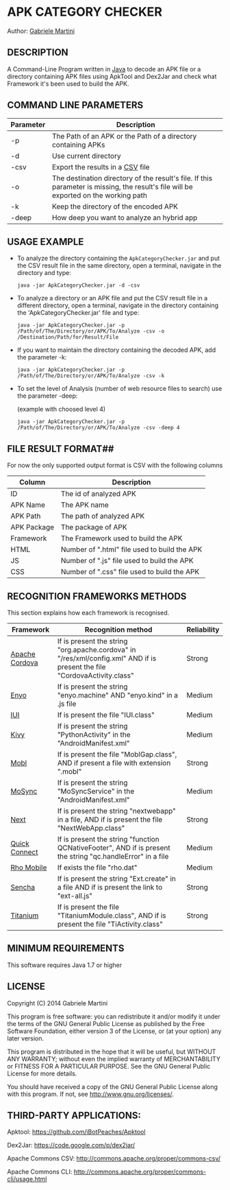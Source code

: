 # APK CATEGORY CHECKER #

Author: [Gabriele Martini](https://github.com/GabMar)

## DESCRIPTION ##

A Command-Line Program written in [Java](http://en.wikipedia.org/wiki/Java_%28programming_language%29) to decode an APK file or a directory containing APK files using ApkTool and Dex2Jar and check what Framework it's been used to build the APK.

## COMMAND LINE PARAMETERS ##

Parameter | Description
----------|------------
-p | The Path of an APK or the Path of a directory containing APKs
-d | Use current directory
-csv | Export the results in a [CSV](http://it.wikipedia.org/wiki/Comma-separated_values) file
-o | The destination directory of the result's file. If this parameter is missing, the result's file will be exported on the working path
-k | Keep the directory of the encoded APK 
-deep | How deep you want to analyze an hybrid app

## USAGE EXAMPLE ##

* To analyze the directory containing the `ApkCategoryChecker.jar` and put the CSV result file in the same directory, open a terminal, navigate in the directory and type:

	`java -jar ApkCategoryChecker.jar -d -csv`

* To analyze a directory or an APK file and put the CSV result file in a different directory, open a terminal, navigate in the directory containing the 'ApkCategoryChecker.jar' file and type:

	`java -jar ApkCategoryChecker.jar -p /Path/of/The/Directory/or/APK/To/Analyze -csv -o /Destination/Path/for/Result/File`

* If you want to maintain the directory containing the decoded APK, add the parameter -k:

	`java -jar ApkCategoryChecker.jar -p /Path/of/The/Directory/or/APK/To/Analyze -csv -k`

* To set the level of Analysis (number of web resource files to search) use the parameter -deep:

	(example with choosed level 4)
	
	`java -jar ApkCategoryChecker.jar -p /Path/of/The/Directory/or/APK/To/Analyze -csv -deep 4`

## FILE RESULT FORMAT##

For now the only supported output format is CSV with the following columns

Column | Description
----------|------------
ID | The id of analyzed APK
APK Name | The APK name
APK Path | The path of analyzed APK
APK Package | The package of APK
Framework | The Framework used to build the APK
HTML | Number of ".html" file used to build the APK
JS | Number of ".js" file used to build the APK
CSS | Number of ".css" file used to build the APK

## RECOGNITION FRAMEWORKS METHODS ##

This section explains how each framework is recognised.

Framework | Recognition method | Reliability
----------|----------|----------
[Apache Cordova](http://cordova.apache.org/) | If is present the string "org.apache.cordova" in "/res/xml/config.xml" AND if is present the file "CordovaActivity.class" | Strong
[Enyo](http://enyojs.com/) | If is present the string "enyo.machine" AND "enyo.kind" in a .js file | Medium
[IUI](http://www.iui-js.org/) | If is present the file "IUI.class" | Medium
[Kivy](http://kivy.org/) | If is present the string "PythonActivity" in the "AndroidManifest.xml" | Medium
[Mobl](http://www.mobl-lang.org/) | If is present the file "MoblGap.class", AND if present a file with extension ".mobl" | Strong
[MoSync](http://www.mosync.com/) | If is present the string "MoSyncService" in the "AndroidManifest.xml" | Medium
[Next](http://nextinterfaces.com/b) | If is present the string "nextwebapp" in a file, AND if is present the file "NextWebApp.class" | Strong
[Quick Connect](http://www.quickconnectfamily.org/qc_hybrid) | If is present the string "function QCNativeFooter", AND if is present the string "qc.handleError" in a file | Medium
[Rho Mobile](http://rhomobile.com/) | If exists the file "rho.dat" | Medium
[Sencha](http://www.sencha.com/products/touch) | If is present the string "Ext.create" in a file AND if is present the link to "ext-all.js" | Strong
[Titanium](http://www.appcelerator.com/) | If is present the file "TitaniumModule.class", AND if is present the file "TiActivity.class"| Strong

## MINIMUM REQUIREMENTS ##

This software requires Java 1.7 or higher

## LICENSE ##

Copyright (C) 2014  Gabriele Martini

This program is free software: you can redistribute it and/or modify
it under the terms of the GNU General Public License as published by
the Free Software Foundation, either version 3 of the License, or
(at your option) any later version.

This program is distributed in the hope that it will be useful,
but WITHOUT ANY WARRANTY; without even the implied warranty of
MERCHANTABILITY or FITNESS FOR A PARTICULAR PURPOSE.  See the
GNU General Public License for more details.

You should have received a copy of the GNU General Public License
along with this program.  If not, see <http://www.gnu.org/licenses/>.

## THIRD-PARTY APPLICATIONS: ##

Apktool:   https://github.com/iBotPeaches/Apktool

Dex2Jar:	https://code.google.com/p/dex2jar/

Apache Commons CSV:   http://commons.apache.org/proper/commons-csv/

Apache Commons CLI:   http://commons.apache.org/proper/commons-cli/usage.html